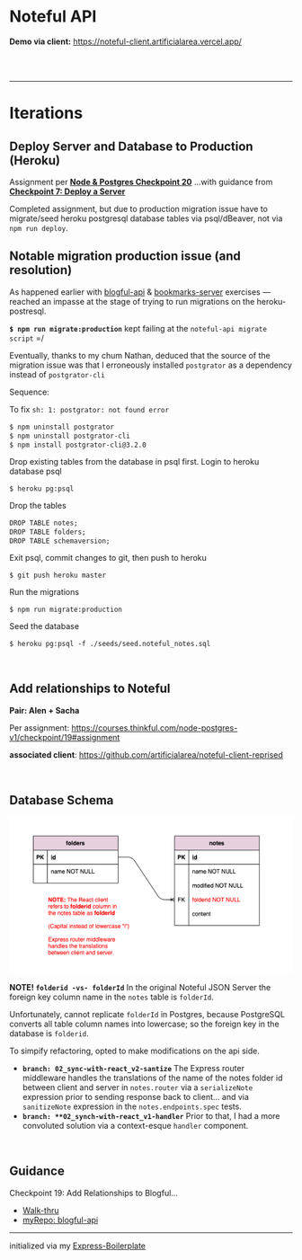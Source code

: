 # Noteful API

**Demo via client:** https://noteful-client.artificialarea.vercel.app/


<br />

<br />

<hr />

# Iterations

## Deploy Server and Database to Production (Heroku)

Assignment per [**Node & Postgres Checkpoint 20**](https://courses.thinkful.com/node-postgres-v1/checkpoint/20#assignment) ...with guidance from [**Checkpoint 7: Deploy a Server**](https://courses.thinkful.com/node-postgres-v1/checkpoint/7)

Completed assignment, but due to production migration issue have to migrate/seed heroku postgresql database tables via psql/dBeaver, not via `npm run deploy`.

## Notable migration production issue (and resolution)

As happened earlier with [blogful-api](https://github.com/artificialarea/blogful-api/blob/master/README.md) & [bookmarks-server](https://github.com/artificialarea/bookmarks-server/blob/master/README.md) exercises — reached an impasse at the stage of trying to run migrations on the heroku-postresql.

**`$ npm run migrate:production`** kept failing at the `noteful-api migrate script` =/

Eventually, thanks to my chum Nathan, deduced that the source of the migration issue was that I erroneously installed `postgrator` as a dependency instead of `postgrator-cli`

Sequence:

To fix `sh: 1: postgrator: not found error`
```
$ npm uninstall postgrator 
$ npm uninstall postgrator-cli 
$ npm install postgrator-cli@3.2.0
```
Drop existing tables from the database in psql first.
Login to heroku database psql
```
$ heroku pg:psql
```
Drop the tables
```
DROP TABLE notes;
DROP TABLE folders;
DROP TABLE schemaversion;
```
Exit psql, commit changes to git, then push to heroku
```
$ git push heroku master
```
Run the migrations
```
$ npm run migrate:production
```
Seed the database
```
$ heroku pg:psql -f ./seeds/seed.noteful_notes.sql
```

<br />

## Add relationships to Noteful
**Pair: Alen + Sacha**

Per assignment: https://courses.thinkful.com/node-postgres-v1/checkpoint/19#assignment

**associated client**: https://github.com/artificialarea/noteful-client-reprised

<br />

## Database Schema
![Noteful API Entity Relationship Diagram](/migrations/erd-noteful.png)

**NOTE! `folderid -vs- folderId`** In the original Noteful JSON Server the foreign key column name in the `notes` table is `folderId`.

Unfortunately, cannot replicate `folderId` in Postgres, because PostgreSQL converts all table column names into lowercase; so the foreign key in the database is `folderid`.

To simpify refactoring, opted to make modifications on the api side. 
* **`branch: 02_sync-with-react_v2-santize`** The Express router middleware handles the translations of the name of the notes folder id between client and server in `notes.router` via a `serializeNote` expression prior to sending response back to client... and via `sanitizeNote` expression in the `notes.endpoints.spec` tests. 
* **`branch: **02_synch-with-react_v1-handler`** Prior to that, I had a more convoluted solution via a context-esque `handler` component. 

<br />

## Guidance
Checkpoint 19: Add Relationships to Blogful...
* [Walk-thru](https://courses.thinkful.com/node-postgres-v1/checkpoint/19)
* [myRepo: blogful-api](https://github.com/artificialarea/blogful-api)

<hr />

initialized via my [Express-Boilerplate](https://github.com/artificialarea/express-boilerplate)
